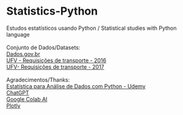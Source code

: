 # Statistics-Python
Estudos estatísticos usando Python / Statistical studies with Python language<br/><br/>
Conjunto de Dados/Datasets: <br/>
[Dados.gov.br](https://dados.gov.br/dados/conjuntos-dados/utilizacao-da-frota)<br/>
[UFV - Requisições de transporte - 2016](https://dados.ufv.br/dataset/utilizacao-da-frota-ufv/resource/5f06948a-ffff-49ac-896d-b72362e098d6) <br/>
[UFV- Requisições de transporte - 2017](https://dados.ufv.br/dataset/utilizacao-da-frota-ufv/resource/9e3f3dfc-c67e-407c-b9fc-6fe27ac7f480)
<br/><br/>
Agradecimentos/Thanks: <br/>
[Estatística para Análise de Dados com Python - Udemy](https://www.udemy.com/course/estatistica-para-analise-de-dados-com-python)<br>
[ChatGPT](https://chat.openai.com)<br/>
[Google Colab AI](https://colab.research.google.com)<br/>
[Plotly](https://plotly.com/python/)
